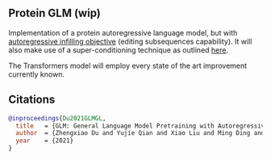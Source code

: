 ## Protein GLM (wip)

Implementation of a protein autoregressive language model, but with <a href="https://arxiv.org/abs/2103.10360">autoregressive infilling objective</a> (editing subsequences capability). It will also make use of a super-conditioning technique as outlined <a href="https://github.com/lucidrains/dalle-pytorch#adjust-text-conditioning-strength">here</a>.

The Transformers model will employ every state of the art improvement currently known.

## Citations

```bibtex
@inproceedings{Du2021GLMGL,
  title   = {GLM: General Language Model Pretraining with Autoregressive Blank Infilling},
  author  = {Zhengxiao Du and Yujie Qian and Xiao Liu and Ming Ding and Jiezhong Qiu and Zhilin Yang and Jie Tang},
  year    = {2021}
}
```
